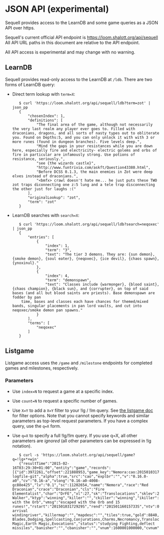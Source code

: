 # JSON API (experimental)

Sequell provides access to the LearnDB and some game queries as a JSON API
over https.

Sequell's current official API endpoint is https://loom.shalott.org/api/sequell
All API URL paths in this document are relative to the API endpoint.

All API access is experimental and may change with no warning.


## LearnDB

Sequell provides read-only access to the LearnDB at `/ldb`. There are
two forms of LearnDB query:

* Direct term lookup with `term=X`:

         $ curl 'https://loom.shalott.org/api/sequell/ldb?term=zot' | json_pp
         {
             "chosenIndex": 1,
             "definitions": [
                 "The final area of the game, although not necessarily the very last realm any player ever goes to. Filled with draconians, dragons, and all sorts of nasty types out to obliterate you. Found on Depths:5, and you can only unlock it with with 3 or more runes (found in dungeon branches). Five levels deep.",
                 "Mind the gaps in your resistances while you are down here, especially fire and electricity- electric golems and orbs of fire in particular are infamously strong. Use potions of resistance, seriously.",
                 "see {the wizards castle}",
                 "http://www.funtrivia.com/askft/Question43380.html",
                 "Before DCSS 0.1.3, the main enemies in Zot were deep elves instead of draconians.",
                 "<bmfx> crawl doesn't hate me... he just puts these TWO zot traps diconnecting one z:5 lung and a tele trap disconnecting the other just for laughs :("
             ],
             "originalLookup": "zot",
             "term": "zot"
         }       

* LearnDB searches with `search=X`:

         $ curl 'https://loom.shalott.org/api/sequell/ldb?search=neqoxec' | json_pp
         {
             "entries": [
                 {
                     "index": 1,
                     "term": "3",
                     "text": "The tier 3 demons. They are: {sun demon}, {smoke demon}, {soul eater}, {neqoxec}, {ice devil}, {chaos spawn}, {ynoxinul}."
                 },
                 {
                     "index": 4,
                     "term": "demonspawn",
                     "text": "Classes include {warmonger}, {blood saint}, {chaos champion}, {black sun}, and {corrupter}, on top of said bases (and all but blood saints are priests). Base demonspawn are fodder by pan
          time, bases and classes each have chances for themed/mixed bands, singular placements in pan lord vaults, and cut into neqoxec/smoke demon pan spawns."
                 }
             ],
             "terms": [
                 "neqoxec"
             ]
         }

## Listgame

Listgame access uses the `/game` and `/milestone` endpoints for completed games
and milestones, respectively.

### Parameters

* Use `index=N` to request a game at a specific index.
* Use `count=N` to request a specific number of games.
* Use `X=Y` to add a `X=Y` filter to your !lg / !lm query. See [the listgame doc](listgame.md) for filter options. Note that you cannot specify keywords and similar parameters as top-level request parameters. If you have a complex query, use the `q=X` form.
* Use `q=X` to specify a full !lg/!lm query. If you use q=X, all other parameters are *ignored* (all other parameters can be expressed in !lg notation).

         $ curl -s 'https://loom.shalott.org/api/sequell/game?q=!lg+*+win'
         {"resultTime":"2015-02-16T03:29:30+01:00","entity":"game","records":[{"id":3972261,"offset":221888953,"game_key":"Nemora:cao:20150103172929S","file":"remote.cao-logfile-git","alpha":true,"src":"cao","explbr":"","v":"0.16.0-a0","cv":"0.16-a","vlong":"0.16-a0-4008-gc88e425","lv":"0.1","sc":11202654,"name":"Nemora","race":"Red Draconian","crace":"Draconian","cls":"Fire Elementalist","char":"DrFE","xl":27,"sk":"Translocations","sklev":27,"title":"Plane Walker","ktyp":"winning","killer":"","ckiller":"winning","ikiller":"","cikiller":"","kpath":"","kmod":"","kaux":"","ckaux":"","place":"D:$","br":"D","lvl":0,"absdepth":1,"ltyp":"","hp":254,"mhp":254,"mmhp":254,"mp":25,"mmp":58,"bmmp":49,"dam":-9999,"sdam":0,"tdam":0,"str":14,"int":42,"dex":21,"god":"Vehumet","piety":200,"pen":0,"wiz":false,"start":"20150103172929S","end":"20150116015733S","dur":"15:59:29","turn":148720,"urune":15,"nrune":15,"tmsg":"escaped with the Orb","vmsg":"escaped with the Orb and 15 runes!","rstart":"20150103172929S","rend":"20150116015733S","ntv":0,"map":"lightli arrival windingriver","killermap":"","mapdesc":"","tiles":true,"gold":8840,"goldfound":18213,"goldspent":9373,"zigscompleted":1,"zigdeepest":27,"scrollsused":179,"potionsused":106,"kills":8576,"ac":24,"ev":35,"sh":18,"aut":1474078,"maxskills":"Conjurations,Translocations","fifteenskills":"Fighting,Long Blades,Dodging,Spellcasting,Conjurations,Charms,Necromancy,Translocations,Fire Magic,Earth Magic,Evocations","status":"studying Fighting,deflect missiles","banisher":"","cbanisher":"","vnum":1600001000000,"cvnum":1600001000000,"vlongnum":1600001004008,"file_cv":"git","sql_table":"logrecord","qualified_index":"25588","index":25588,"n":25588,"count":25588}]}
